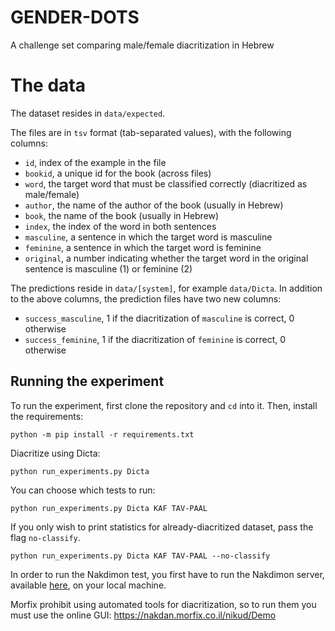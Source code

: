 # GENDER-DOTS

A challenge set comparing male/female diacritization in Hebrew

# The data

The dataset resides in `data/expected`.

The files are in `tsv` format (tab-separated values), with the following columns:
* `id`, index of the example in the file
* `bookid`, a unique id for the book (across files)
* `word`, the target word that must be classified correctly (diacritized as male/female)
* `author`, the name of the author of the book (usually in Hebrew)
* `book`, the name of the book (usually in Hebrew)
* `index`, the index of the word in both sentences
* `masculine`, a sentence in which the target word is masculine
* `feminine`, a sentence in which the target word is feminine
* `original`, a number indicating whether the target word in the original sentence is masculine (1) or feminine (2)

The predictions reside in `data/[system]`, for example `data/Dicta`.
In addition to the above columns, the prediction files have two new columns:
* `success_masculine`, 1 if the diacritization of `masculine` is correct, 0 otherwise
* `success_feminine`, 1 if the diacritization of `feminine` is correct, 0 otherwise

## Running the experiment
To run the experiment, first clone the repository and `cd` into it.
Then, install the requirements:
```shell
python -m pip install -r requirements.txt
```

Diacritize using Dicta:
```shell
python run_experiments.py Dicta
```

You can choose which tests to run:
```shell
python run_experiments.py Dicta KAF TAV-PAAL
```

If you only wish to print statistics for already-diacritized dataset, pass the flag `no-classify`.
```shell
python run_experiments.py Dicta KAF TAV-PAAL --no-classify
```

In order to run the Nakdimon test, you first have to run the Nakdimon server, 
available [here](https://github.com/elazarg/nakdimon), on your local machine. 

Morfix prohibit using automated tools for diacritization, so to run them you must use the online GUI: https://nakdan.morfix.co.il/nikud/Demo
